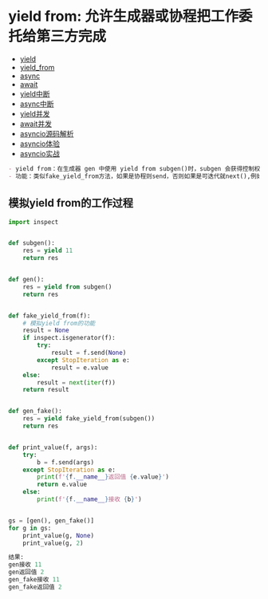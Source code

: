 # yield from: 允许生成器或协程把工作委托给第三方完成
* [yield](1.yield.md)
* [yield_from](2.yield_from.md)
* [async](3.async.md)
* [await](4.await.md)
* [yield中断](5.yield_break.md)
* [async中断](6.async_break.md)
* [yield并发](7.yield_from_concurrent.md)
* [await并发](8.await_concurrent.md)
* [asyncio源码解析](9.asyncio.md)
* [asyncio体验](10.asyncio_concurrent.md)
* [asyncio实战](11.asyncio_sample.md)

``` markdown
- yield from：在生成器 gen 中使用 yield from subgen()时，subgen 会获得控制权，把产出的值传给 gen 的调用方，即调用方可以直接控制 subgen。与此同时，gen 会阻塞，等待 subgen 终止。
- 功能：类似fake_yield_from方法，如果是协程则send，否则如果是可迭代就next(),例如:str list tuple set map range
```

## 模拟yield from的工作过程
``` python
import inspect


def subgen():
    res = yield 11
    return res


def gen():
    res = yield from subgen()
    return res


def fake_yield_from(f):
    # 模拟yield from的功能
    result = None
    if inspect.isgenerator(f):
        try:
            result = f.send(None)
        except StopIteration as e:
            result = e.value
    else:
        result = next(iter(f))
    return result


def gen_fake():
    res = yield fake_yield_from(subgen())
    return res


def print_value(f, args):
    try:
        b = f.send(args)
    except StopIteration as e:
        print(f'{f.__name__}返回值 {e.value}')
        return e.value
    else:
        print(f'{f.__name__}接收 {b}')


gs = [gen(), gen_fake()]
for g in gs:
    print_value(g, None)
    print_value(g, 2)

```

``` python
结果:
gen接收 11
gen返回值 2
gen_fake接收 11
gen_fake返回值 2
```